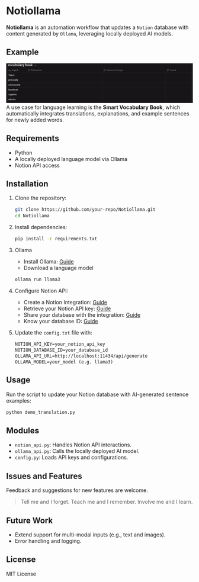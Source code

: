 # Notiollama
**Notiollama**  is an automation workflow that updates a `Notion` database with content generated by `Ollama`, leveraging locally deployed AI models.

## Example
![vocabulary_book_demo](doc/vocabulary_book_demo.gif)\
A use case for language learning is the **Smart Vocabulary Book**, which automatically integrates translations, explanations, and example sentences for newly added words.

## Requirements

- Python
- A locally deployed language model via Ollama
- Notion API access

## Installation

1. Clone the repository:

   ```sh
   git clone https://github.com/your-repo/Notiollama.git
   cd Notiollama
   ```

2. Install dependencies:

   ```sh
   pip install -r requirements.txt
   ```
4. Ollama
   - Install Ollama: [Guide](https://ollama.com/download)
   - Download a language model
   ```sh
   ollama run llama3
   ```

4. Configure Notion API:

   - Create a Notion Integration: [Guide](https://developers.notion.com/docs/create-a-notion-integration#create-your-integration-in-notion)
   - Retrieve your Notion API key: [Guide](https://developers.notion.com/docs/create-a-notion-integration#get-your-api-secret)
   - Share your database with the integration: [Guide](https://developers.notion.com/docs/create-a-notion-integration#give-your-integration-page-permissions)
   - Know your database ID: [Guide](https://developers.notion.com/reference/retrieve-a-database)

5. Update the `config.txt` file with:

   ```
   NOTION_API_KEY=your_notion_api_key
   NOTION_DATABASE_ID=your_database_id
   OLLAMA_API_URL=http://localhost:11434/api/generate
   OLLAMA_MODEL=your_model (e.g. llama3)
   ```

## Usage

Run the script to update your Notion database with AI-generated sentence examples:

```sh
python demo_translation.py
```

## Modules

- `notion_api.py`: Handles Notion API interactions.
- `ollama_api.py`: Calls the locally deployed AI model.
- `config.py`: Loads API keys and configurations.


## Issues and Features

Feedback and suggestions for new features are welcome.
>Tell me and I forget. Teach me and I remember. Involve me and I learn.

## Future Work
- Extend support for multi-modal inputs (e.g., text and images).  
- Error handling and logging.

## License

MIT License

